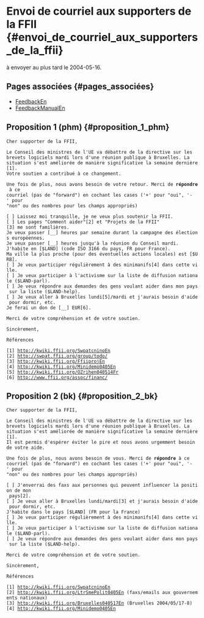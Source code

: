 # Envoi de courriel aux supporters de la FFII {#envoi_de_courriel_aux_supporters_de_la_ffii}

à envoyer au plus tard le 2004-05-16.

## Pages associées {#pages_associées}

-   [FeedbackEn](FeedbackEn "wikilink")
-   [FeedbackManualEn](FeedbackManualEn "wikilink")

## Proposition 1 (phm) {#proposition_1_phm}

`Cher supporter de la FFII,`

`Le Conseil des ministres de l'UE va débattre de la directive sur les`\
`brevets logiciels mardi lors d'une réunion publique à Bruxelles. La`\
`situation s'est améliorée de manière significative la semaine dernière[1].`\
`Votre soutien a contribué à ce changement.`

`Une fois de plus, nous avons besoin de votre retour. Merci de `**`répondre`**` à ce`\
`courriel (pas de "forward") en cochant les cases ('+' pour "oui", '-' pour`\
`"non" ou des nombres pour les champs appropriés) `

`[ ] Laissez moi tranquille, je ne veux plus soutenir la FFII.`\
`[ ] Les pages "Comment aider"[2] et "Projets de la FFII"[3] me sont familières.`\
`Je veux passer [__] heures par semaine durant la campagne des élections européennes.`\
`Je veux passer [__] heures jusqu'à la réunion du Conseil mardi.`\
`J'habite en [$LAND] (code ISO 3166 du pays, FR pour France).`\
`Ma ville la plus proche (pour des éventuelles actions locales) est [$URB].`\
`[ ] Je veux participer régulièrement à des minimanifs[4] dans cette ville.`\
`[ ] Je veux participer à l'activisme sur la liste de diffusion nationale ($LAND-parl). `\
`[ ] Je veux répondre aux demandes des gens voulant aider dans mon pays sur la liste ($LAND-help). `\
`[ ] Je veux aller à Bruxelles lundi[5]/mardi et j'aurais besoin d'aide pour dormir, etc. `\
`Je ferai un don de [__] EUR[6].`

`Merci de votre compréhension et de votre soutien.`

`Sincèrement,`

`Références`

`[1] `[`http://kwiki.ffii.org/SwpatcninoEn`](http://kwiki.ffii.org/SwpatcninoEn)\
`[2] `[`http://swpat.ffii.org/group/todo/`](http://swpat.ffii.org/group/todo/)\
`[3] `[`http://kwiki.ffii.org/FfiiprojEn`](http://kwiki.ffii.org/FfiiprojEn)\
`[4] `[`http://kwiki.ffii.org/Minidemo0405En`](http://kwiki.ffii.org/Minidemo0405En)\
`[5] `[`http://kwiki.ffii.org/OZrihen040514Fr`](http://kwiki.ffii.org/OZrihen040514Fr)\
`[6] `[`http://www.ffii.org/assoc/financ/`](http://www.ffii.org/assoc/financ/)

## Proposition 2 (bk) {#proposition_2_bk}

`Cher supporter de la FFII,`

`Le Conseil des ministres de l'UE va débattre de la directive sur les`\
`brevets logiciels mardi lors d'une réunion publique à Bruxelles. La`\
`situation s'est améliorée de manière significative la semaine dernière[1].`\
`Il est permis d'espérer éviter le pire et nous avons urgemment besoin de votre aide.`

`Une fois de plus, nous avons besoin de vous. Merci de `**`répondre`**` à ce`\
`courriel (pas de "forward") en cochant les cases ('+' pour "oui", '-' pour`\
`"non" ou des nombres pour les champs appropriés)`

`[ ] J'enverrai des faxs aux personnes qui peuvent influencer la position de mon`\
` pays[2].`\
`[ ] Je veux aller à Bruxelles lundi/mardi[3] et j'aurais besoin d'aide pour dormir, etc.`\
`J'habite dans le pays [$LAND] (FR pour la France)`\
`[ ] Je veux participer régulièrement à des minimanifs[4] dans cette ville.`\
`[ ] Je veux participer à l'activisme sur la liste de diffusion nationale ($LAND-parl). `\
`[ ] Je veux répondre aux demandes des gens voulant aider dans mon pays sur la liste ($LAND-help). `

`Merci de votre compréhension et de votre soutien.`

`Sincèrement,`

`Références`

`[1] `[`http://kwiki.ffii.org/SwpatcninoEn`](http://kwiki.ffii.org/SwpatcninoEn)\
`[2] `[`http://kwiki.ffii.org/LtrSmePolit0405En`](http://kwiki.ffii.org/LtrSmePolit0405En)` (faxs/emails aux gouvernements nationaux)`\
`[3] `[`http://kwiki.ffii.org/Bruxelles040517En`](http://kwiki.ffii.org/Bruxelles040517En)` (Bruxelles 2004/05/17-8)`\
`[4] `[`http://kwiki.ffii.org/Minidemo0405En`](http://kwiki.ffii.org/Minidemo0405En)
